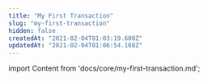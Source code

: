 ```yaml
---
title: "My First Transaction"
slug: "my-first-transaction"
hidden: false
createdAt: "2021-02-04T01:03:19.600Z"
updatedAt: "2021-02-04T01:06:54.168Z"
---
```

import Content from 'docs/core/my-first-transaction.md';

<Content />